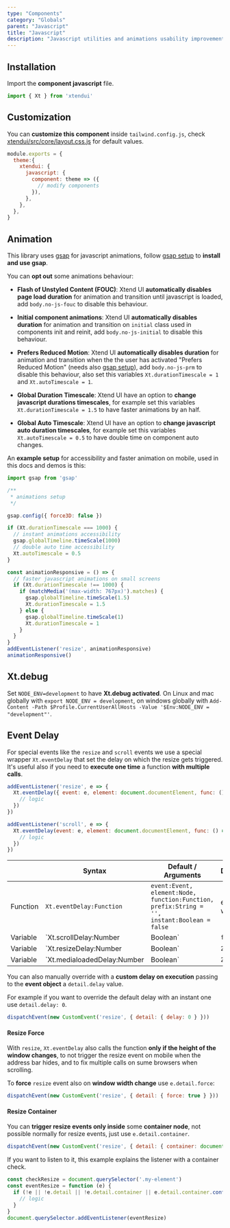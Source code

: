 ```yaml
---
type: "Components"
category: "Globals"
parent: "Javascript"
title: "Javascript"
description: "Javascript utilities and animations usability improvements."
---
```


## Installation

Import the **component javascript** file.

```jsx
import { Xt } from 'xtendui'
```

## Customization

You can **customize this component** inside `tailwind.config.js`, check [xtendui/src/core/layout.css.js](https://github.com/minimit/xtendui/blob/master/src/core/javascript.css.js) for default values.

```jsx
module.exports = {
  theme:{
    xtendui: {
      javascript: {
        component: theme => ({
          // modify components
        }),
      },
    },
  },
}
```

## Animation

This library uses [gsap](https://github.com/greensock/GSAP) for javascript animations, follow [gsap setup](/introduction/getting-started/setup#javascript-gsap) to **install and use gsap**.

You can **opt out** some animations behaviour:

* **Flash of Unstyled Content (FOUC)**: Xtend UI **automatically disables page load duration** for animation and transition until javascript is loaded, add `body.no-js-fouc` to disable this behaviour.

* **Initial component animations**: Xtend UI **automatically disables duration** for animation and transition on `initial` class used in components init and reinit, add `body.no-js-initial` to disable this behaviour.

* **Prefers Reduced Motion**: Xtend UI **automatically disables duration** for animation and transition when the the user has activated "Prefers Reduced Motion" (needs also [gsap setup](/introduction/getting-started/setup#javascript-animation)), add `body.no-js-prm` to disable this behaviour, also set this variables `Xt.durationTimescale = 1` and `Xt.autoTimescale = 1`.

* **Global Duration Timescale**: Xtend UI have an option to **change javascript durations timescales**, for example set this variables `Xt.durationTimescale = 1.5` to have faster animations by an half.

* **Global Auto Timescale**: Xtend UI have an option to **change javascript auto duration timescales**, for example set this variables `Xt.autoTimescale = 0.5` to have double time on component auto changes.

An **example setup** for accessibility and faster animation on mobile, used in this docs and demos is this:

```js
import gsap from 'gsap'

/**
 * animations setup
 */

gsap.config({ force3D: false })

if (Xt.durationTimescale === 1000) {
  // instant animations accessibility
  gsap.globalTimeline.timeScale(1000)
  // double auto time accessibility
  Xt.autoTimescale = 0.5
}

const animationResponsive = () => {
  // faster javascript animations on small screens
  if (Xt.durationTimescale !== 1000) {
    if (matchMedia('(max-width: 767px)').matches) {
      gsap.globalTimeline.timeScale(1.5)
      Xt.durationTimescale = 1.5
    } else {
      gsap.globalTimeline.timeScale(1)
      Xt.durationTimescale = 1
    }
  }
}
addEventListener('resize', animationResponsive)
animationResponsive()
```

## Xt.debug

Set `NODE_ENV=development` to have **Xt.debug activated**. On Linux and mac globally with `export NODE_ENV = development`, on windows globally with `Add-Content -Path $Profile.CurrentUserAllHosts -Value '$Env:NODE_ENV = "development"'`.

## Event Delay

For special events like the `resize` and `scroll` events we use a special wrapper `Xt.eventDelay` that set the delay on which the resize gets triggered. It's useful also if you need to **execute one time** a function **with multiple calls**.

```js
addEventListener('resize', e => {
  Xt.eventDelay({ event: e, element: document.documentElement, func: () => {
    // logic
  })
})

addEventListener('scroll', e => {
  Xt.eventDelay(event: e, element: document.documentElement, func: () => {
    // logic
  })
})
```

<div class="table-overflow">

|                         | Syntax                                    | Default / Arguments                       | Description                   |
| ----------------------- | ----------------------------------------- | ----------------------------- | ----------------------------- |
| Function                  | `Xt.eventDelay:Function`              | `event:Event, element:Node, function:Function, prefix:String = '', instant:Boolean = false`       | event delay wrapper                  |
| Variable                  | `Xt.scrollDelay:Number|Boolean`              | `false`        | Delay for the `scroll` event with `Xt.eventDelay`                 |
| Variable                  | `Xt.resizeDelay:Number|Boolean`              | `250`        | Delay for the `resize` event with `Xt.eventDelay`            |
| Variable                  | `Xt.medialoadedDelay:Number|Boolean`              | `250`        | Delay for the `mediaLoaded` event with `Xt.eventDelay`            |

</div>

You can also manually override with a **custom delay on execution** passing to the **event object** a `detail.delay` value.

For example if you want to override the default delay with an instant one use `detail.delay: 0`.

```js
dispatchEvent(new CustomEvent('resize', { detail: { delay: 0 } }))
```

#### Resize Force

With `resize`, `Xt.eventDelay` also calls the function **only if the height of the window changes**, to not trigger the resize event on mobile when the address bar hides, and to fix multiple calls on sume browsers when scrolling.

To **force** `resize` event also on **window width change** use `e.detail.force`:

```js
dispatchEvent(new CustomEvent('resize', { detail: { force: true } }))
```

#### Resize Container

You can **trigger resize events only inside** some **container node**, not possible normally for resize events, just use `e.detail.container`.

```js
dispatchEvent(new CustomEvent('resize', { detail: { container: document.querySelector('.my-container') } }))
```

If you want to listen to it, this example explains the listener with a container check.

```js
const checkResize = document.querySelector('.my-element')
const eventResize = function (e) {
  if (!e || !e.detail || !e.detail.container || e.detail.container.contains(checkResize)) {
    // logic
  }
}
document.querySelector.addEventListener(eventResize)
```
